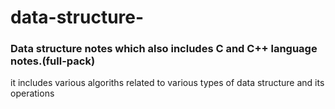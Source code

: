 # data-structure-
### Data structure notes which also includes C and C++ language notes.(full-pack) 
it includes various algoriths related to various types of data structure and its operations
